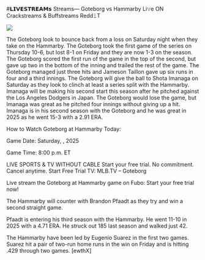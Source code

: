 #𝗟𝗜𝗩𝗘𝗦𝗧𝗥𝗘𝗔𝗠𝘀 Streams— Goteborg vs Hammarby Li𝚟e ON Crackstreams & Buffstreams Redd𝚒T  
  
  
[![](https://i.imgur.com/qSNzIqt.png)](https://movie.rssnews.media/YnqAyFW.php)  
  
The Goteborg look to bounce back from a loss on Saturday night when they take on the Hammarby. The Goteborg took the first game of the series on Thursday 10-6, but lost 8-1 on Friday and they are now 1-3 on the season. The Goteborg scored the first run of the game in the top of the second, but gave up two in the bottom of the inning and trailed the rest of the game. The Goteborg managed just three hits and Jameson Taillon gave up six runs in four and a third innings. The Goteborg will give the ball to Shota Imanaga on Saturday as they look to clinch at least a series split with the Hammarby. Imanaga will be making his second start this season after he pitched against the Los Angeles Dodgers in Japan. The Goteborg would lose the game, but Imanaga was great as he pitched four innings without giving up a hit. Imanaga is in his second season with the Goteborg and he was great in 2025 as he went 15-3 with a 2.91 ERA.

How to Watch Goteborg at Hammarby Today:

Game Date: Saturday, , 2025

Game Time: 8:00 p.m. ET

LIVE SPORTS & TV WITHOUT CABLE
Start your free trial. No commitment. Cancel anytime.
Start Free Trial
TV: MLB.TV – Goteborg

Live stream the Goteborg at Hammarby game on Fubo: Start your free trial now!

The Hammarby will counter with Brandon Pfaadt as they try and win a second straight game.

Pfaadt is entering his third season with the Hammarby. He went 11-10 in 2025 with a 4.71 ERA. He struck out 185 last season and walked just 42.

The Hammarby have been led by Eugenio Suarez in the first two games. Suarez hit a pair of two-run home runs in the win on Friday and is hitting .429 through two games. [ewthX]
